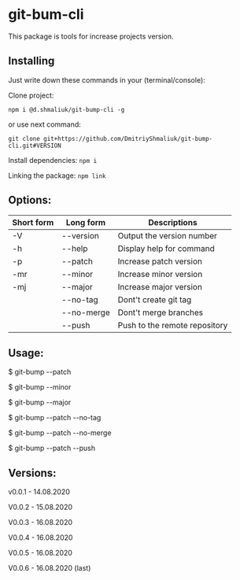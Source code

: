 # git-bum-cli

This package is tools for increase projects version.

## Installing

Just write down these commands in your (terminal/console):

Clone project:

`npm i @d.shmaliuk/git-bump-cli -g`

or use next command:

`git clone git+https://github.com/DmitriyShmaliuk/git-bump-cli.git#VERSION`

Install dependencies:
`npm i`

Linking the package:
`npm link`

## Options:

| Short form | Long form  | Descriptions                  |
| ---------- | ---------- | ----------------------------- |
| -V         | --version  | Output the version number     |
| -h         | --help     | Display help for command      |
| -p         | --patch    | Increase patch version        |
| -mr        | --minor    | Increase minor version        |
| -mj        | --major    | Increase major version        |
|            | --no-tag   | Dont't create git tag         |
|            | --no-merge | Dont't merge branches         |
|            | --push     | Push to the remote repository |

## Usage:

$ git-bump --patch

$ git-bump --minor

$ git-bump --major

$ git-bump --patch --no-tag

$ git-bump --patch --no-merge

$ git-bump --patch --push

## Versions:

v0.0.1 - 14.08.2020

V0.0.2 - 15.08.2020

V0.0.3 - 16.08.2020

V0.0.4 - 16.08.2020

V0.0.5 - 16.08.2020

V0.0.6 - 16.08.2020 (last)
